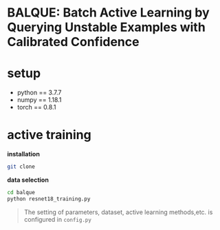 # BALQUE: Batch Active Learning by Querying Unstable Examples with Calibrated Confidence
# setup
- python == 3.7.7
- numpy == 1.18.1
- torch == 0.8.1
# active training
**installation**
```bash
git clone 
```
**data selection**
```bash
cd balque
python resnet18_training.py
```
>The setting of parameters, dataset, active learning methods,etc. is configured in `config.py`